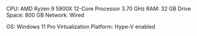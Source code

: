 
CPU: AMD Ryzen 9 5900X 12-Core Processor 3.70 GHz
RAM: 32 GB
Drive Space: 800 GB
Network: Wired

OS: Windows 11 Pro
Virtualization Platform: Hype-V enabled 

